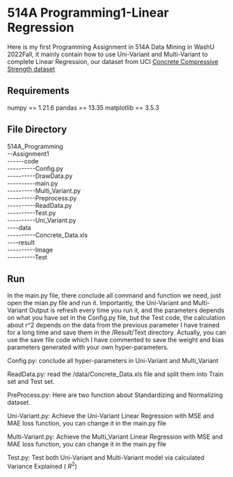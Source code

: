 ﻿# 514A Programming1-Linear Regression

Here is my first Programming Assignment in 514A Data Mining in WashU 2022Fall, it mainly contain how to use Uni-Variant and Multi-Variant to complete Linear Regression, our dataset from UCI [Concrete Compressive Strength dataset](https://archive.ics.uci.edu/ml/datasets/Concrete+Compressive+Strength)

## Requirements

numpy == 1.21.6
pandas == 13.35
matplotlib == 3.5.3

## File Directory

514A_Programming</br>
--Assignment1</br>
------code</br>
----------Config.py</br>
----------DrawData.py</br>
----------main.py</br>
----------Multi_Variant.py</br>
----------Preprocess.py</br>
----------ReadData.py</br>
----------Test.py</br>
----------Uni_Variant.py</br>
----data</br>
----------Concrete_Data.xls</br>
----result</br>
----------Image</br>
----------Test</br>


## Run
In the main.py file, there conclude all command and function we need, just open the mian.py file and run it. Importantly, the Uni-Variant and Multi-Variant Output is refresh every time you run it, and the parameters depends on what you have set in the Config.py file, but the Test code, the calculation about r^2 depends on the data from the previous parameter I have trained for a long time and save them in the /Result/Text directory.
Actually, you can use the save file code which I have commented to save the weight and bias parameters generated with your own hyper-parameters.

Config.py: conclude all hyper-parameters in Uni-Variant and Multi_Variant

ReadData.py: read the /data/Concrete_Data.xls file and split them into Train set and Test set.

PreProcess.py: Here are two function about Standardizing and Normalizing dataset.

Uni-Variant.py: Achieve the Uni-Variant Linear Regression with MSE and MAE loss function, you can change it in the main.py file

Multi-Variant.py: Achieve the Multi_Variant Linear Regression with MSE and MAE loss function, you can change it in the main.py file

Test.py: Test both Uni-Variant and Multi-Variant model via calculated Variance Explained ( $R^2$)


